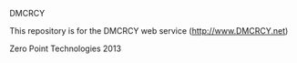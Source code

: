 DMCRCY

This repository is for the DMCRCY web service (http://www.DMCRCY.net)

Zero Point Technologies 2013